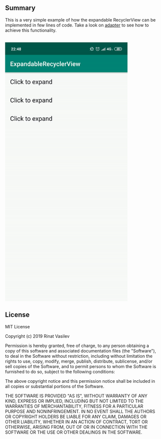 ## Summary
This is a very simple example of how the expandable RecyclerView can be implemented in few lines of code. Take a look on [adapter](https://github.com/badadin/ExpandableRecyclerView/blob/master/app/src/main/java/com/rinatvasilev/expandablerecyclerview/RecyclerAdapter.kt) to see how to achieve this functionality.

<br/>

<img src="animation.gif" width="400" />

</br>

## License
MIT License

Copyright (c) 2019 Rinat Vasilev

Permission is hereby granted, free of charge, to any person obtaining a copy
of this software and associated documentation files (the "Software"), to deal
in the Software without restriction, including without limitation the rights
to use, copy, modify, merge, publish, distribute, sublicense, and/or sell
copies of the Software, and to permit persons to whom the Software is
furnished to do so, subject to the following conditions:

The above copyright notice and this permission notice shall be included in all
copies or substantial portions of the Software.

THE SOFTWARE IS PROVIDED "AS IS", WITHOUT WARRANTY OF ANY KIND, EXPRESS OR
IMPLIED, INCLUDING BUT NOT LIMITED TO THE WARRANTIES OF MERCHANTABILITY,
FITNESS FOR A PARTICULAR PURPOSE AND NONINFRINGEMENT. IN NO EVENT SHALL THE
AUTHORS OR COPYRIGHT HOLDERS BE LIABLE FOR ANY CLAIM, DAMAGES OR OTHER
LIABILITY, WHETHER IN AN ACTION OF CONTRACT, TORT OR OTHERWISE, ARISING FROM,
OUT OF OR IN CONNECTION WITH THE SOFTWARE OR THE USE OR OTHER DEALINGS IN THE
SOFTWARE.
